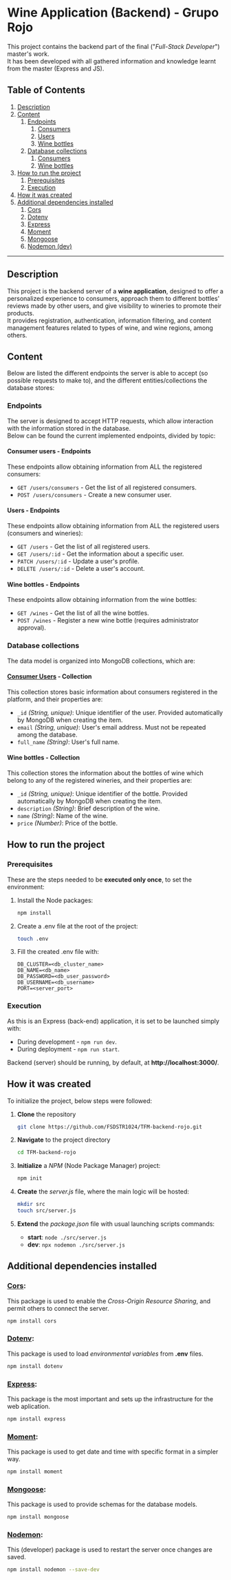 # Wine Application (Backend) - Grupo Rojo

This project contains the backend part of the final ("*Full-Stack Developer*") master's work.  
It has been developed with all gathered information and knowledge learnt from the master (Express and JS).

## Table of Contents

1. [Description](#description)
2. [Content](#content)
    1. [Endpoints](#endpoints)
        1. [Consumers](#consumer-users---endpoints)
        2. [Users](#users---endpoints)
        3. [Wine bottles](#wine-bottles---endpoints)
    2. [Database collections](#database-collections)
        1. [Consumers](#consumer-users---collection)
        2. [Wine bottles](#wine-bottles---collection)
3. [How to run the project](#how-to-run-the-project)
    1. [Prerequisites](#prerequisites)
    2. [Execution](#execution)
4. [How it was created](#how-it-was-created)
5. [Additional dependencies installed](#additional-dependencies-installed)
    1. [Cors](#cors)
    2. [Dotenv](#dotenv)
    3. [Express](#express)
    4. [Moment](#moment)
    5. [Mongoose](#mongoose)
    6. [Nodemon (dev)](#nodemon)

---

## Description

This project is the backend server of a **wine application**, designed to offer a personalized experience to consumers, approach them to different bottles' reviews made by other users, and give visibility to wineries to promote their products.  
It provides registration, authentication, information filtering, and content management features related to types of wine, and wine regions, among others.

## Content

Below are listed the different endpoints the server is able to accept (so possible requests to make to), and the different entities/collections the database stores:

### Endpoints

The server is designed to accept HTTP requests, which allow interaction with the information stored in the database.  
Below can be found the current implemented endpoints, divided by topic:

#### Consumer users - Endpoints

These endpoints allow obtaining information from ALL the registered consumers:

- `GET /users/consumers` - Get the list of all registered consumers.
- `POST /users/consumers` - Create a new consumer user.

#### Users - Endpoints

These endpoints allow obtaining information from ALL the registered users (consumers and wineries):

- `GET /users` - Get the list of all registered users.
- `GET /users/:id` - Get the information about a specific user.
- `PATCH /users/:id` - Update a user's profile.
- `DELETE /users/:id` - Delete a user's account.

#### Wine bottles - Endpoints

These endpoints allow obtaining information from the wine bottles:

- `GET /wines` - Get the list of all the wine bottles.
- `POST /wines` - Register a new wine bottle (requires administrator approval).

### Database collections

The data model is organized into MongoDB collections, which are:

#### **[Consumer Users](https://cloud.mongodb.com/v2/67712e8d74ee353776ed51a7#/metrics/replicaSet/677133a831c8bf6d5272e506/explorer/Database/consumer_users/find)** - Collection

This collection stores basic information about consumers registered in the platform, and their properties are:

- `_id` *(String, unique)*: Unique identifier of the user. Provided automatically by MongoDB when creating the item.
- `email` *(String, unique)*: User's email address. Must not be repeated among the database.
- `full_name` *(String)*: User's full name.

#### Wine bottles - Collection

This collection stores the information about the bottles of wine which belong to any of the registered wineries, and their properties are:

- `_id` *(String, unique)*: Unique identifier of the bottle. Provided automatically by MongoDB when creating the item.
- `description` *(String)*: Brief description of the wine.
- `name` *(String)*: Name of the wine.
- `price` *(Number)*: Price of the bottle.

## How to run the project

### Prerequisites

These are the steps needed to be **executed only once**, to set the environment:

1. Install the Node packages:
    ```bash
    npm install
    ```
2. Create a .env file at the root of the project:
    ```bash
    touch .env
    ```
3. Fill the created .env file with:
    ```env
    DB_CLUSTER=<db_cluster_name>
    DB_NAME=<db_name>
    DB_PASSWORD=<db_user_password>
    DB_USERNAME=<db_username>
    PORT=<server_port>
    ```

### Execution

As this is an Express (back-end) application, it is set to be launched simply with:
- During development - ```npm run dev```.
- During deployment - ```npm run start```.

Backend (server) should be running, by default, at **http://localhost:3000/**.

## How it was created

To initialize the project, below steps were followed:

1. **Clone** the repository
    ```bash
    git clone https://github.com/FSDSTR1024/TFM-backend-rojo.git
    ```

2. **Navigate** to the project directory
    ```bash
    cd TFM-backend-rojo
    ```

3. **Initialize** a *NPM* (Node Package Manager) project:
    ```bash
    npm init
    ```

4. **Create** the *server.js* file, where the main logic will be hosted:
    ```bash
    mkdir src
    touch src/server.js
    ```

5. **Extend** the *package.json* file with usual launching scripts commands:
    - **start**: ```node ./src/server.js```
    - **dev**: ```npx nodemon ./src/server.js```

## Additional dependencies installed

### **[Cors](https://en.wikipedia.org/wiki/Cross-origin_resource_sharing)**:

This package is used to enable the *Cross-Origin Resource Sharing*, and permit others to connect the server.

```bash
npm install cors
```

### **[Dotenv](https://www.dotenv.org/)**:

This package is used to load *environmental variables* from **.env** files.

```bash
npm install dotenv
```

### **[Express](https://expressjs.com/es/)**:

This package is the most important and sets up the infrastructure for the web aplication.

```bash
npm install express
```

### **[Moment](https://momentjs.com/)**:

This package is used to get date and time with specific format in a simpler way.

```bash
npm install moment
```

### **[Mongoose](https://mongoosejs.com/)**:

This package is used to provide schemas for the database models.

```bash
npm install mongoose
```

### **[Nodemon](https://nodemon.io/)**:

This (developer) package is used to restart the server once changes are saved.

```bash
npm install nodemon --save-dev
```
